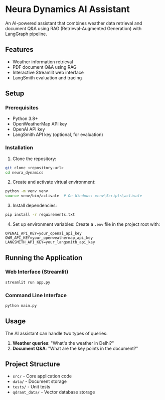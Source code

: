 # Neura Dynamics AI Assistant

An AI-powered assistant that combines weather data retrieval and document Q&A using RAG (Retrieval-Augmented Generation) with LangGraph pipeline.

## Features

- Weather information retrieval
- PDF document Q&A using RAG
- Interactive Streamlit web interface
- LangSmith evaluation and tracing

## Setup

### Prerequisites

- Python 3.8+
- OpenWeatherMap API key
- OpenAI API key
- LangSmith API key (optional, for evaluation)

### Installation

1. Clone the repository:
```bash
git clone <repository-url>
cd neura_dynamics
```

2. Create and activate virtual environment:
```bash
python -m venv venv
source venv/bin/activate  # On Windows: venv\Scripts\activate
```

3. Install dependencies:
```bash
pip install -r requirements.txt
```

4. Set up environment variables:
Create a `.env` file in the project root with:
```
OPENAI_API_KEY=your_openai_api_key
OWM_API_KEY=your_openweathermap_api_key
LANGSMITH_API_KEY=your_langsmith_api_key
```

## Running the Application

### Web Interface (Streamlit)
```bash
streamlit run app.py
```

### Command Line Interface
```bash
python main.py
```

## Usage

The AI assistant can handle two types of queries:

1. **Weather queries**: "What's the weather in Delhi?"
2. **Document Q&A**: "What are the key points in the document?"

## Project Structure

- `src/` - Core application code
- `data/` - Document storage
- `tests/` - Unit tests
- `qdrant_data/` - Vector database storage